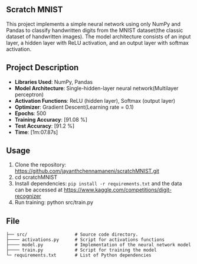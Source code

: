 ## Scratch MNIST

This project implements a simple neural network using only NumPy and Pandas to classify handwritten digits from the MNIST dataset(the classic dataset of handwritten images). The model architecture consists of an input layer, a hidden layer with ReLU activation, and an output layer with softmax activation.

## Project Description

- **Libraries Used**: NumPy, Pandas
- **Model Architecture**: Single-hidden-layer neural network(Multilayer perceptron)
- **Activation Functions**: ReLU (hidden layer), Softmax (output layer)
- **Optimizer**: Gradient Descent(Learning rate = 0.1)
- **Epochs**: 500
- **Training Accuracy**: [91.08 %]
- **Test Accuracy**: [91.2 %]
- **Time**: [1m:07.87s]

## Usage
1. Clone the repository: https://github.com/jayanthchennamaneni/scratchMNIST.git
2. cd scratchMNIST
3. Install dependencies: `pip install -r requirements.txt` and the data can be accessed at https://www.kaggle.com/competitions/digit-recognizer
4. Run training: python src/train.py

## File

````
├── src/                  # Source code directory.
├──── activations.py      # Script for activations functions
├──── model.py            # Implementation of the neural network model
├──── train.py            # Script for training the model
└─ requirements.txt       # List of Python dependencies
````




